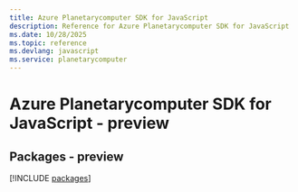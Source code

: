 ```yaml
---
title: Azure Planetarycomputer SDK for JavaScript
description: Reference for Azure Planetarycomputer SDK for JavaScript
ms.date: 10/28/2025
ms.topic: reference
ms.devlang: javascript
ms.service: planetarycomputer
---
```

# Azure Planetarycomputer SDK for JavaScript - preview
## Packages - preview
[!INCLUDE [packages](planetarycomputer-index.md)]
